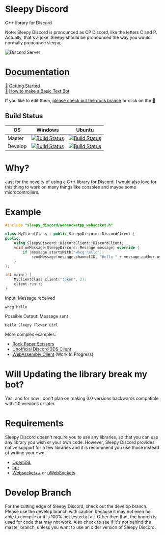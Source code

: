# Sleepy Discord
C++ library for Discord

Note: Sleepy Discord is pronounced as CP Discord, like the letters C and P. Actually, that's a joke. Sleepy should be pronounced the way you would normally pronounce sleepy.

![Discord Server](https://discordapp.com/api/guilds/566681036935790615/embed.png?style=banner2)

# [Documentation](https://yourWaifu.github.io/sleepy-discord/documentation.html)
[:pencil:](https://github.com/yourWaifu/sleepy-discord/edit/docs/source/setup.html.md "Edit Documentation") [Getting Started](https://yourwaifu.dev/sleepy-discord/setup.html)<br />
[:pencil:](https://github.com/yourWaifu/sleepy-discord/edit/docs/source/basic%20text%20bot.html.md "Edit Documentation") [How to make a Basic Text Bot](https://yourwaifu.github.io/sleepy-discord/basic%20text%20bot.html)<br />

If you like to edit them, [please check out the docs branch](https://github.com/yourWaifu/sleepy-discord/tree/docs) or click on the [:pencil:](https://github.com/yourWaifu/sleepy-discord/edit/docs/source/documentation.html.md "Edit Documentation").

## Build Status
| OS | Windows | Ubuntu
| ------ | ------- | ------
| Master   | [![Build Status](https://dev.azure.com/wuhao64/sleepy-discord/_apis/build/status/yourWaifu.sleepy-discord?branchName=master)](https://dev.azure.com/wuhao64/sleepy-discord/_build/?definitionId=2) | [![Build Status](https://travis-ci.org/yourWaifu/sleepy-discord.svg?branch=master)](https://travis-ci.org/yourWaifu/sleepy-discord)
| Develop   | [![Build Status](https://dev.azure.com/wuhao64/sleepy-discord/_apis/build/status/yourWaifu.sleepy-discord?branchName=develop)](https://dev.azure.com/wuhao64/sleepy-discord/_build/latest?definitionId=2) | [![Build Status](https://travis-ci.org/yourWaifu/sleepy-discord.svg?branch=develop)](https://travis-ci.org/yourWaifu/sleepy-discord)

# Why?
Just for the novelty of using a C++ library for Discord. I would also love for this thing to work on many things like consoles and maybe some microcontrollers.

# Example
```cpp
#include "sleepy_discord/websocketpp_websocket.h"

class MyClientClass : public SleepyDiscord::DiscordClient {
public:
	using SleepyDiscord::DiscordClient::DiscordClient;
	void onMessage(SleepyDiscord::Message message) override {
		if (message.startsWith("whcg hello"))
			sendMessage(message.channelID, "Hello " + message.author.username);
	}
};

int main() {
	MyClientClass client("token", 2);
	client.run();
}
```
Input: Message received
```
whcg hello
```
Possible Output: Message sent
```
Hello Sleepy Flower Girl
```

More complex examples:
 - [Rock Paper Scissors](https://github.com/yourWaifu/sleepy-discord/blob/master/examples/rock-paper-scissors/main.cpp)
 - [Unofficial Discord 3DS Client](https://github.com/yourWaifu/Unofficial-Discord-3DS-Client)
 - [WebAssembly Client](https://github.com/yourWaifu/sleepy-discord/tree/master/examples/wasm_example) (Work In Progress)
# Will Updating the library break my bot?

Yes, and for now I don't plan on making 0.0 versions backwards compatible with 1.0 versions or later.

# Requirements
Sleepy Discord doesn't require you to use any libraries, so that you can use any library you wish or your own code. However, Sleepy Discord provides native support for a few libraries and it is recommend you use those instead of writing your own.

* [OpenSSL](https://www.openssl.org/)
* [cpr](https://github.com/whoshuu/cpr)
* [Websocket++](https://github.com/zaphoyd/websocketpp)
or
[uWebSockets](https://github.com/uWebSockets/uWebSockets)

# Develop Branch
For the cutting edge of Sleepy Discord, check out the develop branch. Please use the develop branch with caution because it may not even be able to compile or it is 100% not tested at all. Other then that, the branch is used for code that may not work. Also check to see if it's not behind the master branch, unless you want to use an older version of Sleepy Discord.
